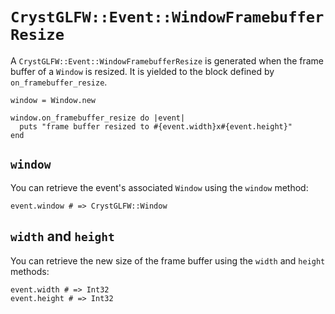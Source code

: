 # `CrystGLFW::Event::WindowFramebufferResize`

A `CrystGLFW::Event::WindowFramebufferResize` is generated when the frame buffer of a `Window` is resized. It is yielded to the block defined by `on_framebuffer_resize`.

```crystal
window = Window.new

window.on_framebuffer_resize do |event|
  puts "frame buffer resized to #{event.width}x#{event.height}"
end
```

## `window`

You can retrieve the event's associated `Window` using the `window` method:

```crystal
event.window # => CrystGLFW::Window
```

## `width` and `height`

You can retrieve the new size of the frame buffer using the `width` and `height` methods:

```crystal
event.width # => Int32
event.height # => Int32
```